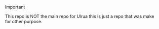 > [!IMPORTANT]
> This repo is NOT the main repo for Ulrua this is just a repo that was make for other purpose.
